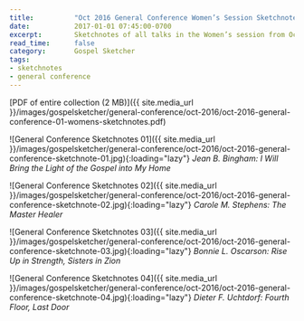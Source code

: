 ```yaml
---
title:          "Oct 2016 General Conference Women’s Session Sketchnotes"
date:           2017-01-01 07:45:00-0700
excerpt:        Sketchnotes of all talks in the Women’s session from Oct 2016 LDS General Conference
read_time:      false
category:       Gospel Sketcher
tags:
- sketchnotes
- general conference
---
```


[PDF of entire collection (2 MB)]({{ site.media_url }}/images/gospelsketcher/general-conference/oct-2016/oct-2016-general-conference-01-womens-sketchnotes.pdf)

![General Conference Sketchnotes 01]({{ site.media_url }}/images/gospelsketcher/general-conference/oct-2016/oct-2016-general-conference-sketchnote-01.jpg){:loading="lazy"}
_Jean B. Bingham: I Will Bring the Light of the Gospel into My Home_

![General Conference Sketchnotes 02]({{ site.media_url }}/images/gospelsketcher/general-conference/oct-2016/oct-2016-general-conference-sketchnote-02.jpg){:loading="lazy"}
_Carole M. Stephens: The Master Healer_

![General Conference Sketchnotes 03]({{ site.media_url }}/images/gospelsketcher/general-conference/oct-2016/oct-2016-general-conference-sketchnote-03.jpg){:loading="lazy"}
_Bonnie L. Oscarson: Rise Up in Strength, Sisters in Zion_

![General Conference Sketchnotes 04]({{ site.media_url }}/images/gospelsketcher/general-conference/oct-2016/oct-2016-general-conference-sketchnote-04.jpg){:loading="lazy"}
_Dieter F. Uchtdorf: Fourth Floor, Last Door_

